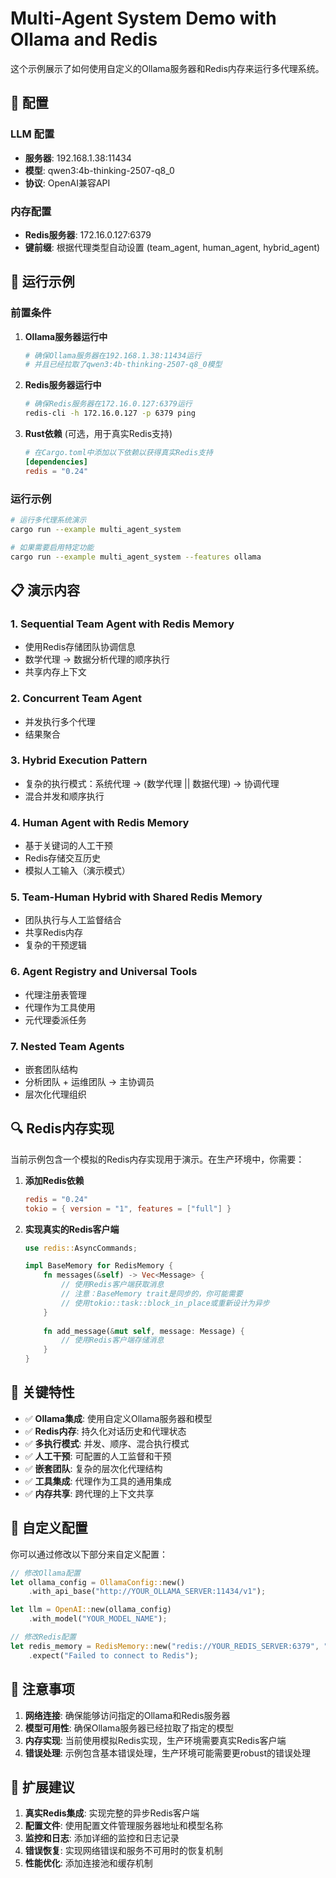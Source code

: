 # Multi-Agent System Demo with Ollama and Redis

这个示例展示了如何使用自定义的Ollama服务器和Redis内存来运行多代理系统。

## 🔧 配置

### LLM 配置
- **服务器**: 192.168.1.38:11434
- **模型**: qwen3:4b-thinking-2507-q8_0
- **协议**: OpenAI兼容API

### 内存配置
- **Redis服务器**: 172.16.0.127:6379
- **键前缀**: 根据代理类型自动设置 (team_agent, human_agent, hybrid_agent)

## 🚀 运行示例

### 前置条件

1. **Ollama服务器运行中**
   ```bash
   # 确保Ollama服务器在192.168.1.38:11434运行
   # 并且已经拉取了qwen3:4b-thinking-2507-q8_0模型
   ```

2. **Redis服务器运行中**
   ```bash
   # 确保Redis服务器在172.16.0.127:6379运行
   redis-cli -h 172.16.0.127 -p 6379 ping
   ```

3. **Rust依赖** (可选，用于真实Redis支持)
   ```toml
   # 在Cargo.toml中添加以下依赖以获得真实Redis支持
   [dependencies]
   redis = "0.24"
   ```

### 运行示例

```bash
# 运行多代理系统演示
cargo run --example multi_agent_system

# 如果需要启用特定功能
cargo run --example multi_agent_system --features ollama
```

## 📋 演示内容

### 1. Sequential Team Agent with Redis Memory
- 使用Redis存储团队协调信息
- 数学代理 → 数据分析代理的顺序执行
- 共享内存上下文

### 2. Concurrent Team Agent
- 并发执行多个代理
- 结果聚合

### 3. Hybrid Execution Pattern
- 复杂的执行模式：系统代理 → (数学代理 || 数据代理) → 协调代理
- 混合并发和顺序执行

### 4. Human Agent with Redis Memory
- 基于关键词的人工干预
- Redis存储交互历史
- 模拟人工输入（演示模式）

### 5. Team-Human Hybrid with Shared Redis Memory
- 团队执行与人工监督结合
- 共享Redis内存
- 复杂的干预逻辑

### 6. Agent Registry and Universal Tools
- 代理注册表管理
- 代理作为工具使用
- 元代理委派任务

### 7. Nested Team Agents
- 嵌套团队结构
- 分析团队 + 运维团队 → 主协调员
- 层次化代理组织

## 🔍 Redis内存实现

当前示例包含一个模拟的Redis内存实现用于演示。在生产环境中，你需要：

1. **添加Redis依赖**
   ```toml
   redis = "0.24"
   tokio = { version = "1", features = ["full"] }
   ```

2. **实现真实的Redis客户端**
   ```rust
   use redis::AsyncCommands;
   
   impl BaseMemory for RedisMemory {
       fn messages(&self) -> Vec<Message> {
           // 使用Redis客户端获取消息
           // 注意：BaseMemory trait是同步的，你可能需要
           // 使用tokio::task::block_in_place或重新设计为异步
       }
       
       fn add_message(&mut self, message: Message) {
           // 使用Redis客户端存储消息
       }
   }
   ```

## 🎯 关键特性

- ✅ **Ollama集成**: 使用自定义Ollama服务器和模型
- ✅ **Redis内存**: 持久化对话历史和代理状态
- ✅ **多执行模式**: 并发、顺序、混合执行模式
- ✅ **人工干预**: 可配置的人工监督和干预
- ✅ **嵌套团队**: 复杂的层次化代理结构
- ✅ **工具集成**: 代理作为工具的通用集成
- ✅ **内存共享**: 跨代理的上下文共享

## 🔧 自定义配置

你可以通过修改以下部分来自定义配置：

```rust
// 修改Ollama配置
let ollama_config = OllamaConfig::new()
    .with_api_base("http://YOUR_OLLAMA_SERVER:11434/v1");

let llm = OpenAI::new(ollama_config)
    .with_model("YOUR_MODEL_NAME");

// 修改Redis配置
let redis_memory = RedisMemory::new("redis://YOUR_REDIS_SERVER:6379", "your_prefix")
    .expect("Failed to connect to Redis");
```

## 📝 注意事项

1. **网络连接**: 确保能够访问指定的Ollama和Redis服务器
2. **模型可用性**: 确保Ollama服务器已经拉取了指定的模型
3. **内存实现**: 当前使用模拟Redis实现，生产环境需要真实Redis客户端
4. **错误处理**: 示例包含基本错误处理，生产环境可能需要更robust的错误处理

## 🚀 扩展建议

1. **真实Redis集成**: 实现完整的异步Redis客户端
2. **配置文件**: 使用配置文件管理服务器地址和模型名称
3. **监控和日志**: 添加详细的监控和日志记录
4. **错误恢复**: 实现网络错误和服务不可用时的恢复机制
5. **性能优化**: 添加连接池和缓存机制

